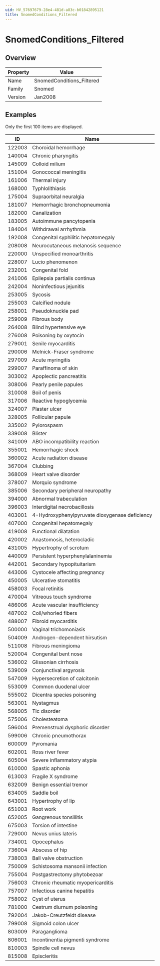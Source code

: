 ```yaml
---
uid: HV_57697679-28e4-481d-a83c-b01842895121
title: SnomedConditions_Filtered
---
```


# SnomedConditions_Filtered

## Overview

Property|Value
---|--- 
Name|SnomedConditions_Filtered 
Family|Snomed 
Version|Jan2008

## Examples

Only the first 100 items are displayed. 

ID|Name
---|--- 
122003|Choroidal hemorrhage 
140004|Chronic pharyngitis 
145009|Colloid milium 
151004|Gonococcal meningitis 
161006|Thermal injury 
168000|Typhlolithiasis 
175004|Supraorbital neuralgia 
181007|Hemorrhagic bronchopneumonia 
182000|Canalization 
183005|Autoimmune pancytopenia 
184004|Withdrawal arrhythmia 
192008|Congenital syphilitic hepatomegaly 
208008|Neurocutaneous melanosis sequence 
220000|Unspecified monoarthritis 
228007|Lucio phenomenon 
232001|Congenital fold 
241006|Epilepsia partialis continua 
242004|Noninfectious jejunitis 
253005|Sycosis 
255003|Calcified nodule 
258001|Pseudoknuckle pad 
259009|Fibrous body 
264008|Blind hypertensive eye 
276008|Poisoning by oxytocin 
279001|Senile myocarditis 
290006|Melnick-Fraser syndrome 
297009|Acute myringitis 
299007|Paraffinoma of skin 
303002|Apoplectic pancreatitis 
308006|Pearly penile papules 
310008|Boil of penis 
317006|Reactive hypoglycemia 
324007|Plaster ulcer 
328005|Follicular papule 
335002|Pylorospasm 
339008|Blister 
341009|ABO incompatibility reaction 
355001|Hemorrhagic shock 
360002|Acute radiation disease 
367004|Clubbing 
368009|Heart valve disorder 
378007|Morquio syndrome 
385006|Secondary peripheral neuropathy 
394000|Abnormal trabeculation 
396003|Interdigital necrobacillosis 
403001|4-Hydroxyphenylpyruvate dioxygenase deficiency 
407000|Congenital hepatomegaly 
419008|Functional dilatation 
420002|Anastomosis, heterocladic 
431005|Hypertrophy of scrotum 
440009|Persistent hyperphenylalaninemia 
442001|Secondary hypopituitarism 
443006|Cystocele affecting pregnancy 
450005|Ulcerative stomatitis 
458003|Focal retinitis 
470004|Vitreous touch syndrome 
486006|Acute vascular insufficiency 
487002|Coil/whorled fibers 
488007|Fibroid myocarditis 
500000|Vaginal trichomoniasis 
504009|Androgen-dependent hirsutism 
511008|Fibrous meningioma 
520004|Congenital bent nose 
536002|Glissonian cirrhosis 
539009|Conjunctival argyrosis 
547009|Hypersecretion of calcitonin 
553009|Common duodenal ulcer 
555002|Dicentra species poisoning 
563001|Nystagmus 
568005|Tic disorder 
575006|Cholesteatoma 
596004|Premenstrual dysphoric disorder 
599006|Chronic pneumothorax 
600009|Pyromania 
602001|Ross river fever 
605004|Severe inflammatory atypia 
610000|Spastic aphonia 
613003|Fragile X syndrome 
632009|Benign essential tremor 
634005|Saddle boil 
643001|Hypertrophy of lip 
651003|Root work 
652005|Gangrenous tonsillitis 
675003|Torsion of intestine 
729000|Nevus unius lateris 
734001|Opocephalus 
736004|Abscess of hip 
738003|Ball valve obstruction 
750009|Schistosoma mansonii infection 
755004|Postgastrectomy phytobezoar 
756003|Chronic rheumatic myopericarditis 
757007|Infectious canine hepatitis 
758002|Cyst of uterus 
781000|Cestrum diurnum poisoning 
792004|Jakob-Creutzfeldt disease 
799008|Sigmoid colon ulcer 
803009|Paraganglioma 
806001|Incontinentia pigmenti syndrome 
810003|Spindle cell nevus 
815008|Episcleritis